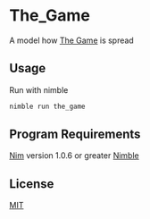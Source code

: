 # The_Game
A model how [The Game](https://en.wikipedia.org/wiki/The_Game_%28mind_game%29) is spread

## Usage
Run with nimble
```bash
nimble run the_game
```
## Program Requirements
[Nim](https://nim-lang.org/) version 1.0.6 or greater
[Nimble](https://github.com/nim-lang/nimble)

## License
[MIT](https://choosealicense.com/licenses/mit/)